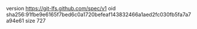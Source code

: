 version https://git-lfs.github.com/spec/v1
oid sha256:91fbe9e6165f7bed6c0a1720befeaf143832466a1aed2fc030fb5fa7a7a94e61
size 727
